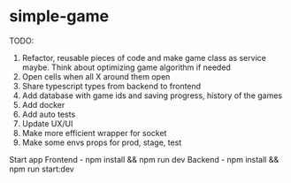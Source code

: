 # simple-game

TODO:

1. Refactor, reusable pieces of code and make game class as service maybe. Think about optimizing game algorithm if needed
2. Open cells when all X around them open
3. Share typescript types from backend to frontend
4. Add database with game ids and saving progress, history of the games
5. Add docker
6. Add auto tests
7. Update UX/UI
8. Make more efficient wrapper for socket
9. Make some envs props for prod, stage, test

Start app
Frontend - npm install && npm run dev
Backend - npm install && npm run start:dev
